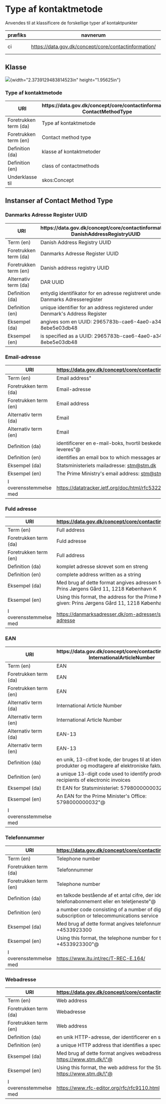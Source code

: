 # Type af kontaktmetode

Anvendes til at klassificere de forskellige typer af kontaktpunkter

| **præfiks** | **navnerum**                                         | **titel**           |
| ----------- | ---------------------------------------------------- | ------------------- |
| ci          | https://data.gov.dk/concept/core/contactinformation/ | Contact information |

## Klasse

![](media/image1.emf){width="2.3739129483814523in" height="1.95625in"}

### Type af kontaktmetode

<table>
<colgroup>
<col style="width: 25%" />
<col style="width: 74%" />
</colgroup>
<thead>
<tr class="header">
<th>URI</th>
<th>https://data.gov.dk/concept/core/contactinformation/<br />
ContactMethodType</th>
</tr>
</thead>
<tbody>
<tr class="odd">
<td>Foretrukken term (da)</td>
<td>Type af kontaktmetode</td>
</tr>
<tr class="even">
<td>Foretrukken term (en)</td>
<td>Contact method type</td>
</tr>
<tr class="odd">
<td>Definition (da)</td>
<td>klasse af kontaktmetoder</td>
</tr>
<tr class="even">
<td>Definition (en)</td>
<td>class of contactmethods</td>
</tr>
<tr class="odd">
<td>Underklasse til</td>
<td>skos:Concept</td>
</tr>
</tbody>
</table>

## Instanser af Contact Method Type

### Danmarks Adresse Register UUID

<table>
<colgroup>
<col style="width: 25%" />
<col style="width: 74%" />
</colgroup>
<thead>
<tr class="header">
<th>URI</th>
<th>https://data.gov.dk/concept/core/contactinformation/<br />
DanishAddressRegistryUUID</th>
</tr>
</thead>
<tbody>
<tr class="odd">
<td>Term (en)</td>
<td>Danish Address Registry UUID</td>
</tr>
<tr class="even">
<td>Foretrukken term (da)</td>
<td>Danmarks Adresse Register UUID</td>
</tr>
<tr class="odd">
<td>Foretrukken term (en)</td>
<td>Danish address registry UUID</td>
</tr>
<tr class="even">
<td>Alternativ term (da)</td>
<td>DAR UUID</td>
</tr>
<tr class="odd">
<td>Definition (da)</td>
<td>entydig identifikator for en adresse registreret under Danmarks
Adresseregister</td>
</tr>
<tr class="even">
<td>Definition (en)</td>
<td>unique identifier for an address registered under Denmark's Address
Register</td>
</tr>
<tr class="odd">
<td>Eksempel (da)</td>
<td>angives som en UUID: 2965783b-cae6-4ae0-a347-8ebe5e03db48</td>
</tr>
<tr class="even">
<td>Eksempel (en)</td>
<td>is specified as a UUID: 2965783b-cae6-4ae0-a347-8ebe5e03db48</td>
</tr>
</tbody>
</table>

### Email-adresse

| URI                    | https://data.gov.dk/concept/core/contactinformation/      |
| ---------------------- | --------------------------------------------------------- |
| Term (en)              | Email address\"                                           |
| Foretrukken term (da)  | Email-adresse                                             |
| Foretrukken term (en)  | Email address                                             |
| Alternativ term (da)   | Email                                                     |
| Alternativ term (en)   | Email                                                     |
| Definition (da)        | identificerer en e-mail-boks, hvortil beskeder leveres\"@ |
| Definition (en)        | identifies an email box to which messages are delivered   |
| Eksempel (da)          | Statsministeriets mailadresse: stm@stm.dk                 |
| Eksempel (en)          | The Prime Ministry\'s email address: stm@stm.dk           |
| I overensstemmelse med | https://datatracker.ietf.org/doc/html/rfc5322             |

### Fuld adresse

| URI                    | https://data.gov.dk/concept/core/contactinformation/FullAddress                                                   |
| ---------------------- | ----------------------------------------------------------------------------------------------------------------- |
| Term (en)              | Full address                                                                                                      |
| Foretrukken term (da)  | Fuld adresse                                                                                                      |
| Foretrukken term (en)  | Full address                                                                                                      |
| Definition (da)        | komplet adresse skrevet som en streng                                                                             |
| Definition (en)        | complete address written as a string                                                                              |
| Eksempel (da)          | Med brug af dette format angives adressen for Statsministeriet: Prins Jørgens Gård 11, 1218 København K           |
| Eksempel (en)          | Using this format, the address for the Prime Minister\'s Office is given: Prins Jørgens Gård 11, 1218 København K |
| I overensstemmelse med | https://danmarksadresser.dk/om-adresser/saadan-gengives-en-adresse                                                |

### EAN

<table>
<colgroup>
<col style="width: 25%" />
<col style="width: 74%" />
</colgroup>
<thead>
<tr class="header">
<th>URI</th>
<th>https://data.gov.dk/concept/core/contactinformation/<br />
InternationalArticleNumber</th>
</tr>
</thead>
<tbody>
<tr class="odd">
<td>Term (en)</td>
<td>EAN</td>
</tr>
<tr class="even">
<td>Foretrukken term (da)</td>
<td>EAN</td>
</tr>
<tr class="odd">
<td>Foretrukken term (en)</td>
<td>EAN</td>
</tr>
<tr class="even">
<td>Alternativ term (da)</td>
<td>International Article Number</td>
</tr>
<tr class="odd">
<td>Alternativ term (en)</td>
<td>International Article Number</td>
</tr>
<tr class="even">
<td>Alternativ term (da)</td>
<td>EAN-13</td>
</tr>
<tr class="odd">
<td>Alternativ term (en)</td>
<td>EAN-13</td>
</tr>
<tr class="even">
<td>Definition (da)</td>
<td>en unik, 13-cifret kode, der bruges til at identificere produkter og
modtagere af elektroniske fakturaer</td>
</tr>
<tr class="odd">
<td>Definition (en)</td>
<td>a unique 13-digit code used to identify products and recipients of
electronic invoices</td>
</tr>
<tr class="even">
<td>Eksempel (da)</td>
<td>Et EAN for Statsministeriet: 5798000000032</td>
</tr>
<tr class="odd">
<td>Eksempel (en)</td>
<td>An EAN for the Prime Minister's Office: 5798000000032"@</td>
</tr>
<tr class="even">
<td>I overensstemmelse med</td>
<td></td>
</tr>
</tbody>
</table>

### Telefonnummer

| URI                    | https://data.gov.dk/concept/core/contactinformation/TelephoneNumber                                                   |
| ---------------------- | --------------------------------------------------------------------------------------------------------------------- |
| Term (en)              | Telephone number                                                                                                      |
| Foretrukken term (da)  | Telefonnummer                                                                                                         |
| Foretrukken term (en)  | Telephone number                                                                                                      |
| Definition (da)        | en talkode bestående af et antal cifre, der identificerer et telefonabonnement eller en teletjeneste\"@               |
| Definition (en)        | a number code consisting of a number of digits that identifies a telephone subscription or telecommunications service |
| Eksempel (da)          | Med brug af dette format angives telefonnummeret for Statsministeriet: +4533923300                                    |
| Eksempel (en)          | Using this format, the telephone number for the Prime Minister\'s Office is: +4533923300\"@                           |
| I overensstemmelse med | https://www.itu.int/rec/T-REC-E.164/                                                                                  |

### Webadresse

| URI                    | https://data.gov.dk/concept/core/contactinformation/WebAddress                            |
| ---------------------- | ----------------------------------------------------------------------------------------- |
| Term (en)              | Web address                                                                               |
| Foretrukken term (da)  | Webadresse                                                                                |
| Foretrukken term (en)  | Web address                                                                               |
| Definition (da)        | en unik HTTP-adresse, der identificerer en specifik resurse på webet                      |
| Definition (en)        | a unique HTTP address that identifies a specific resource on the web                      |
| Eksempel (da)          | Med brug af dette format angives webadressen for Statsministeriet: https://www.stm.dk/\"@ |
| Eksempel (en)          | Using this format, the web address for the State Ministry is: https://www.stm.dk/\"@      |
| I overensstemmelse med | https://www.rfc-editor.org/rfc/rfc9110.html                                               |
